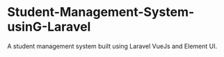 # Student-Management-System-usinG-Laravel
A student management system built using Laravel VueJs and Element UI.
